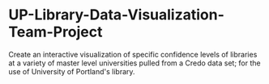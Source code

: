 # UP-Library-Data-Visualization-Team-Project
Create an interactive visualization of specific confidence levels of libraries at a variety of master level universities pulled from a Credo data set; for the use of University of Portland's library.
